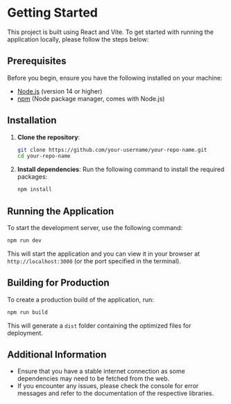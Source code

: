 # Getting Started

This project is built using React and Vite. To get started with running the application locally, please follow the steps below:

## Prerequisites

Before you begin, ensure you have the following installed on your machine:

- [Node.js](https://nodejs.org/) (version 14 or higher)
- [npm](https://www.npmjs.com/) (Node package manager, comes with Node.js)

## Installation

1. **Clone the repository**:
   ```bash
   git clone https://github.com/your-username/your-repo-name.git
   cd your-repo-name
   ```

2. **Install dependencies**:
   Run the following command to install the required packages:
   ```bash
   npm install
   ```

## Running the Application

To start the development server, use the following command:
```bash
npm run dev
```

This will start the application and you can view it in your browser at `http://localhost:3000` (or the port specified in the terminal).

## Building for Production

To create a production build of the application, run:
```bash
npm run build
```

This will generate a `dist` folder containing the optimized files for deployment.

## Additional Information

- Ensure that you have a stable internet connection as some dependencies may need to be fetched from the web.
- If you encounter any issues, please check the console for error messages and refer to the documentation of the respective libraries.
